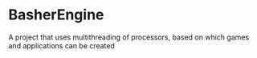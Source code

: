 # BasherEngine
A project that uses multithreading of processors, based on which games and applications can be created
